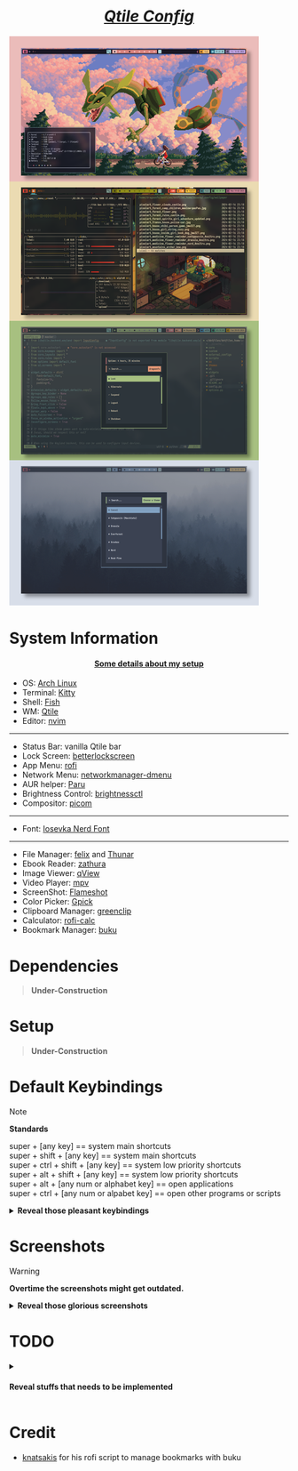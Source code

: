 <h1 align="center"><i><u>Qtile Config</u></i></h1>

![img](/ss/qtile_unixporn.png)

# System Information

<h4 align="center"><u>Some details about my setup</u></h4>

- OS: [Arch Linux](https://archlinux.org/)
- Terminal: [Kitty](https://github.com/kovidgoyal/kitty)
- Shell: [Fish](https://fishshell.com/)
- WM: [Qtile](https://github.com/qtile/qtile)
- Editor: [nvim](https://github.com/neovim/neovim)

---

- Status Bar: vanilla Qtile bar
- Lock Screen: [betterlockscreen](https://github.com/bakkeby/slock-flexipatch)
- App Menu: [rofi](https://github.com/davatorium/rofi)
- Network Menu: [networkmanager-dmenu](https://github.com/firecat53/networkmanager-dmenu)
- AUR helper: [Paru](https://github.com/Morganamilo/paru)
- Brightness Control: [brightnessctl](https://github.com/Hummer12007/brightnessctl)
- Compositor: [picom](https://github.com/yshui/picom)

---

- Font: [Iosevka Nerd Font](https://www.nerdfonts.com/)

---

- File Manager: [felix](https://github.com/kyoheiu/felix) and [Thunar](https://docs.xfce.org/xfce/thunar/start)
- Ebook Reader: [zathura](https://github.com/pwmt/zathura)
- Image Viewer: [qView](https://github.com/jurplel/qView)
- Video Player: [mpv](https://github.com/mpv-player/mpv)
- ScreenShot: [Flameshot](https://github.com/flameshot-org/flameshot)
- Color Picker: [Gpick](https://github.com/thezbyg/gpick)
- Clipboard Manager: [greenclip](https://github.com/erebe/greenclip)
- Calculator: [rofi-calc](https://github.com/svenstaro/rofi-calc)
- Bookmark Manager: [buku](https://github.com/jarun/buku)

# Dependencies

> **Under-Construction**

# Setup

> **Under-Construction**

# Default Keybindings

> [!NOTE]
>
> **Standards**  
>
> super + [any key] == system main shortcuts  
> super + shift + [any key] == system main shortcuts  
> super + ctrl + shift + [any key] == system low priority shortcuts  
> super + alt + shift + [any key] == system low priority shortcuts  
> super + alt + [any num or alphabet key] == open applications  
> super + ctrl + [any num or alpabet key] == open other programs or scripts  

<details>
<summary><b>Reveal those pleasant keybindings</b></summary>

<br>

| **Keybinding (System main)**                               | **Action**                                            |
| ---------------------------------------------------------- | ----------------------------------------------------- |
| <kbd>super</kbd> + <kbd>Return</kbd>                       | Launch terminal                                       |
| <kbd>super</kbd> + <kbd>f</kbd>                            | Toggle fullscreen                                     |
| <kbd>super</kbd> + <kbd>space</kbd>                        | Toggle floating                                       |
| <kbd>super</kbd> + <kbd>b</kbd>                            | Toggle visibility of the bar                          |
| <kbd>super</kbd> + <kbd>Tab</kbd>                          | Cycle through active groups clockwise                 |
| <kbd>super</kbd> + <kbd>grave</kbd>                        | Cycle through active groups anti-clockwise            |
| <kbd>super</kbd> + <kbd>c</kbd>                            | Close/quit focused window                             |
| <kbd>super</kbd> + <kbd>i</kbd>                            | Toggle minimize of focused window                     |
| <kbd>super</kbd> + <kbd>l</kbd>                            | Lock screen                                           |
| <kbd>super</kbd> + <kbd>d</kbd>                            | Open app-launcher                                     |
| <kbd>super</kbd> + <kbd>x</kbd>                            | Open powermenu                                        |
| <kbd>super</kbd> + <kbd>h</kbd>                            | Open clipboard                                        |
| <kbd>super</kbd> + <kbd>r</kbd>                            | Open calculator                                       |
| <kbd>super</kbd> + <kbd>e</kbd>                            | Open emoji-selector                                   |
| <kbd>super</kbd> + <kbd>t</kbd>                            | Open Colorscheme-switcher                             |
| <kbd>super</kbd> + <kbd>n</kbd>                            | Open network manager                                  |
| <kbd>super</kbd> + <kbd>k</kbd>                            | Show keybindings                                      |
| <kbd>super</kbd> + <kbd>1-9</kbd>                          | Switch to specified group                             |
| <kbd>super</kbd> + <kbd>shift</kbd> + <kbd>1-9</kbd>       | Switch to and move focused window to specified group  |
| <kbd>super</kbd> + <kbd>shift</kbd> + <kbd>w</kbd>         | Toggle widgets (extra) visibility                     |
| <kbd>super</kbd> + <kbd>shift</kbd> + <kbd>t</kbd>         | Toggle tray visibility                                |
| <kbd>super</kbd> + <kbd>shift</kbd> + <kbd>r</kbd>         | Reload Qtile config                                   |
| <kbd>super</kbd> + <kbd>shift</kbd> + <kbd>q</kbd>         | Shutdown Qtile                                        |
| <kbd>super</kbd> + <kbd>shift</kbd> + <kbd>b</kbd>         | Open bookmark manager (buku)                          |
| <kbd>super</kbd> + <kbd>shift</kbd> + <kbd>Return</kbd>    | Terminal (dropdown)                                   |
| <kbd>super</kbd> + <kbd>shift</kbd> + <kbd>BackSpace</kbd> | Password manager (dropdown)                           |
| <kbd>super</kbd> + <kbd>shift</kbd> + <kbd>h</kbd>         | Task manager (btop) (dropdown)                        |
| <kbd>alt</kbd> + <kbd>Tab</kbd>                            | Cycle through windows of current group clockwise      |
| <kbd>alt</kbd> + <kbd>grave</kbd>                          | Cycle through windows of current group anti-clockwise |

<br>

| **Keybinding (System low-priority)**                                        | **Action**                         |
| --------------------------------------------------------------------------- | ---------------------------------- |
| <kbd>super</kbd> + <kbd>control</kbd> + <kbd>h</kbd>                        | Grow window to the left            |
| <kbd>super</kbd> + <kbd>control</kbd> + <kbd>l</kbd>                        | Grow window to the right           |
| <kbd>super</kbd> + <kbd>control</kbd> + <kbd>j</kbd>                        | Grow window down                   |
| <kbd>super</kbd> + <kbd>control</kbd> + <kbd>k</kbd>                        | Grow window up                     |
| <kbd>super</kbd> + <kbd>control</kbd> + <kbd>r</kbd>                        | Turn on bluelight filter           |
| <kbd>super</kbd> + <kbd>control</kbd> + <kbd>n</kbd>                        | Turn on bluelight filter           |
| <kbd>super</kbd> + <kbd>control</kbd> + <kbd>v</kbd>                        | Turn on bluelight filter (intense) |
| <kbd>super</kbd> + <kbd>control</kbd> + <kbd>p</kbd>                        | Turn on compositor (picom)         |
| <kbd>super</kbd> + <kbd>control</kbd> + <kbd>u</kbd>                        | Turn off compositor (picom)        |
| <kbd>super</kbd> + <kbd>control</kbd> + <kbd>g</kbd>                        | Open color-picker                  |
| <kbd>super</kbd> + <kbd>control</kbd> + <kbd>shift</kbd> + <kbd>space</kbd> | Cycle between layouts              |

<br>

| **Keybinding (System Keys)**        | **Action**                       |
| ----------------------------------- | -------------------------------- |
| <kbd>super</kbd> + <kbd>F2</kbd>    | Raise brightness                 |
| <kbd>super</kbd> + <kbd>F1</kbd>    | Lower brightness                 |
| <kbd>super</kbd> + <kbd>F5</kbd>    | Lower volume                     |
| <kbd>super</kbd> + <kbd>F6</kbd>    | Raise volume                     |
| <kbd>super</kbd> + <kbd>F7</kbd>    | Mute volume                      |
| <kbd>Print</kbd>                    | Take screenshot                  |
| <kbd>super</kbd> + <kbd>Print</kbd> | Open flameshot (GUI)             |
| <kbd>alt</kbd> + <kbd>Print</kbd>   | Take screenshot after 5 seconds  |
| <kbd>shift</kbd> + <kbd>Print</kbd> | Take screenshot after 10 seconds |

<br>

| **Keybinding (Open Applications)**               | **Action**                    |
| ------------------------------------------------ | ----------------------------- |
| <kbd>super</kbd> + <kbd>alt</kbd> + <kbd>b</kbd> | Open default web browser      |
| <kbd>super</kbd> + <kbd>alt</kbd> + <kbd>e</kbd> | Open Firefox                  |
| <kbd>super</kbd> + <kbd>alt</kbd> + <kbd>t</kbd> | Open file manager (thunar)    |
| <kbd>super</kbd> + <kbd>alt</kbd> + <kbd>f</kbd> | Open TUI file manager (felix) |
| <kbd>super</kbd> + <kbd>alt</kbd> + <kbd>v</kbd> | Open text editor (neovim)     |

<br>

<!-- ![img](/scripts/keymap_ss/mod1.png) -->
<!-- ![img](/scripts/keymap_ss/mod4-control-shift.png) -->
<!-- ![img](/scripts/keymap_ss/mod4-control.png) -->
<!-- ![img](/scripts/keymap_ss/mod4-mod1.png) -->
<!-- ![img](/scripts/keymap_ss/mod4-shift.png) -->
<!-- ![img](/scripts/keymap_ss/mod4.png) -->
<!-- ![img](/scripts/keymap_ss/no_modifier.png) -->
<!-- ![img](/scripts/keymap_ss/shift.png) -->

</details>

# Screenshots

> [!WARNING]
>
> **Overtime the screenshots might get outdated.**  

<details>
<summary><b>Reveal those glorious screenshots</b></summary>

<h3 align="center"><u>Catppuccin</u></h3>

![img](/ss/qtile_catppuccin_1.png)

![img](/ss/qtile_catppuccin_2.png)

![img](/ss/qtile_catppuccin_3.png)


<h3 align="center"><u>Dracula</u></h3>

![img](/ss/qtile_dracula_1.png)

![img](/ss/qtile_dracula_2.png)

![img](/ss/qtile_dracula_3.png)


<h3 align="center"><u>Everforest</u></h3>

![img](/ss/qtile_everforest_1.png)

![img](/ss/qtile_everforest_2.png)

![img](/ss/qtile_everforest_3.png)


<h3 align="center"><u>Gruvbox</u></h3>

![img](/ss/qtile_gruvbox_1.png)

![img](/ss/qtile_gruvbox_2.png)

![img](/ss/qtile_gruvbox_3.png)

<h3 align="center"><u>Nord</u></h3>

![img](/ss/qtile_nord_1.png)

![img](/ss/qtile_nord_2.png)

![img](/ss/qtile_nord_3.png)

<h3 align="center"><u>Rose Pine</u></h3>

![img](/ss/qtile_rose-pine_1.png)

![img](/ss/qtile_rose-pine_2.png)

![img](/ss/qtile_rose-pine_3.png)

</details>

# TODO

<details>
<summary><h4>Reveal stuffs that needs to be implemented</h4></summary>

- [ ] configure dunst

</details>

# Credit

- [knatsakis](https://github.com/knatsakis) for his rofi script to manage bookmarks with buku
